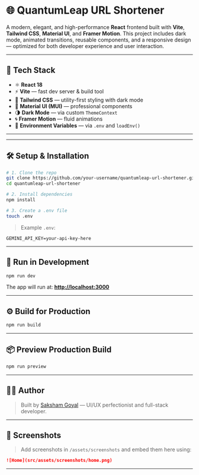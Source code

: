 # 🌐 QuantumLeap URL Shortener

A modern, elegant, and high-performance **React** frontend built with **Vite**, **Tailwind CSS**, **Material UI**, and **Framer Motion**. This project includes dark mode, animated transitions, reusable components, and a responsive design — optimized for both developer experience and user interaction.

---

## 🚀 Tech Stack

- ⚛️ **React 18**
- ⚡ **Vite** — fast dev server & build tool
- 🎨 **Tailwind CSS** — utility-first styling with dark mode
- 🧩 **Material UI (MUI)** — professional components
- 🌗 **Dark Mode** — via custom `ThemeContext`
- 🌀 **Framer Motion** — fluid animations
- 🔐 **Environment Variables** — via `.env` and `loadEnv()`

---

---

## 🛠️ Setup & Installation

```bash
# 1. Clone the repo
git clone https://github.com/your-username/quantumleap-url-shortener.git
cd quantumleap-url-shortener

# 2. Install dependencies
npm install

# 3. Create a .env file
touch .env
```

> Example `.env`:

```env
GEMINI_API_KEY=your-api-key-here
```

---

## 🧪 Run in Development

```bash
npm run dev
```

The app will run at: **[http://localhost:3000](http://localhost:3000)**

---

## ⚙️ Build for Production

```bash
npm run build
```

---

## 📦 Preview Production Build

```bash
npm run preview
```

---

## 🧑‍💻 Author

> Built by [Saksham Goyal](https://github.com/sakshamgoyal01) — UI/UX perfectionist and full-stack developer.

---

## 📸 Screenshots

<!-- Paste screenshots here -->

> Add screenshots in `/assets/screenshots` and embed them here using:

```md
![Home](src/assets/screenshots/home.png)
```

---
